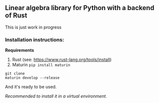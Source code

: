 ## Linear algebra library for Python with a backend of Rust

This is just work in progress

### Installation instructions:

**Requirements**
1. Rust (see: https://www.rust-lang.org/tools/install)
2. Maturin `pip install maturin`

```
git clone
maturin develop --release
```
And it's ready to be used.

*Recommended to install it in a virtual environment.*
